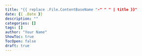 ```yaml
---
title: "{{ replace .File.ContentBaseName "-" " " | title }}"
date: {{ .Date }}
description: ""
categories: []
tags: []
author: "Your Name"
ShowToc: true
TocOpen: false
draft: true
---
```


